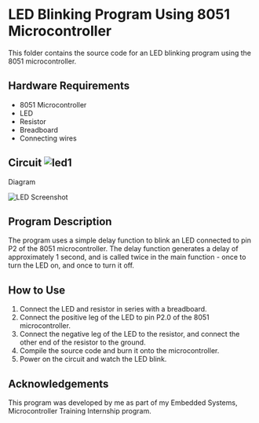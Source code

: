 
# LED Blinking Program Using 8051 Microcontroller


This folder contains the source code for an LED blinking program using the 8051 microcontroller.


## Hardware Requirements
* 8051 Microcontroller
* LED
* Resistor
* Breadboard
* Connecting wires
## Circuit ![led1](https://user-images.githubusercontent.com/50737229/233836132-14827577-9698-403a-8bb0-957e3ab9d322.png)
Diagram

![LED Screenshot](file:///C:/Users/aaish/OneDrive/Pictures/Screenshots/led1.png)


## Program Description

The program uses a simple delay function to blink an LED connected to pin P2 of the 8051 microcontroller. The delay function generates a delay of approximately 1 second, and is called twice in the main function - once to turn the LED on, and once to turn it off.
## How to Use
1. Connect the LED and resistor in series with a breadboard.
2. Connect the positive leg of the LED to pin P2.0 of the 8051 microcontroller.
3. Connect the negative leg of the LED to the resistor, and connect the other end of the resistor to the ground.
4. Compile the source code and burn it onto the microcontroller.
5. Power on the circuit and watch the LED blink.
## Acknowledgements
This program was developed by me  as part of my Embedded Systems, Microcontroller Training Internship program.
